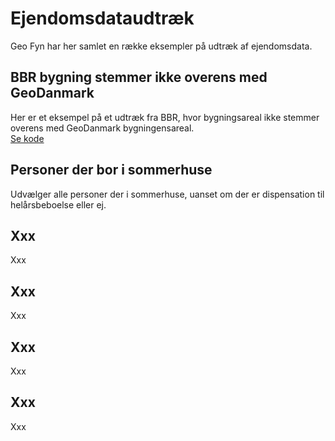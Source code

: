 # Ejendomsdataudtræk
Geo Fyn har her samlet en række eksempler på udtræk af ejendomsdata.

## BBR bygning stemmer ikke overens med GeoDanmark
Her er et eksempel på et udtræk fra BBR, hvor bygningsareal ikke stemmer overens med GeoDanmark bygningensareal.<br>
[Se kode](udtraek_af_bbr_bygning_som_ikke_stemmer_overens_med_geodanmark.sql)

## Personer der bor i sommerhuse
Udvælger alle personer der i sommerhuse, uanset om der er dispensation til helårsbeboelse eller ej.

## Xxx
Xxx

## Xxx
Xxx

## Xxx
Xxx

## Xxx
Xxx

